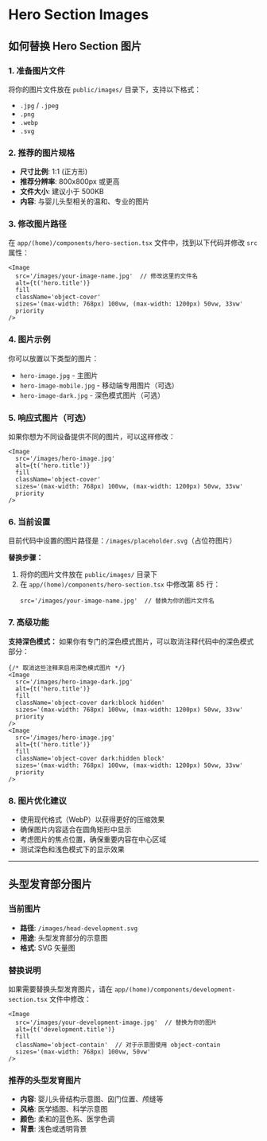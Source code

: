 # Hero Section Images

## 如何替换 Hero Section 图片

### 1. 准备图片文件

将你的图片文件放在 `public/images/` 目录下，支持以下格式：
- `.jpg` / `.jpeg`
- `.png`
- `.webp`
- `.svg`

### 2. 推荐的图片规格

- **尺寸比例**: 1:1 (正方形)
- **推荐分辨率**: 800x800px 或更高
- **文件大小**: 建议小于 500KB
- **内容**: 与婴儿头型相关的温和、专业的图片

### 3. 修改图片路径

在 `app/(home)/components/hero-section.tsx` 文件中，找到以下代码并修改 `src` 属性：

```tsx
<Image
  src='/images/your-image-name.jpg'  // 修改这里的文件名
  alt={t('hero.title')}
  fill
  className='object-cover'
  sizes='(max-width: 768px) 100vw, (max-width: 1200px) 50vw, 33vw'
  priority
/>
```

### 4. 图片示例

你可以放置以下类型的图片：
- `hero-image.jpg` - 主图片
- `hero-image-mobile.jpg` - 移动端专用图片（可选）
- `hero-image-dark.jpg` - 深色模式图片（可选）

### 5. 响应式图片（可选）

如果你想为不同设备提供不同的图片，可以这样修改：

```tsx
<Image
  src='/images/hero-image.jpg'
  alt={t('hero.title')}
  fill
  className='object-cover'
  sizes='(max-width: 768px) 100vw, (max-width: 1200px) 50vw, 33vw'
  priority
/>
```

### 6. 当前设置

目前代码中设置的图片路径是：`/images/placeholder.svg`（占位符图片）

**替换步骤：**
1. 将你的图片文件放在 `public/images/` 目录下
2. 在 `app/(home)/components/hero-section.tsx` 中修改第 85 行：
   ```tsx
   src='/images/your-image-name.jpg'  // 替换为你的图片文件名
   ```

### 7. 高级功能

**支持深色模式：**
如果你有专门的深色模式图片，可以取消注释代码中的深色模式部分：

```tsx
{/* 取消这些注释来启用深色模式图片 */}
<Image
  src='/images/hero-image-dark.jpg'
  alt={t('hero.title')}
  fill
  className='object-cover dark:block hidden'
  sizes='(max-width: 768px) 100vw, (max-width: 1200px) 50vw, 33vw'
  priority
/>
<Image
  src='/images/hero-image.jpg'
  alt={t('hero.title')}
  fill
  className='object-cover dark:hidden block'
  sizes='(max-width: 768px) 100vw, (max-width: 1200px) 50vw, 33vw'
  priority
/>
```

### 8. 图片优化建议

- 使用现代格式（WebP）以获得更好的压缩效果
- 确保图片内容适合在圆角矩形中显示
- 考虑图片的焦点位置，确保重要内容在中心区域
- 测试深色和浅色模式下的显示效果

---

## 头型发育部分图片

### 当前图片
- **路径**: `/images/head-development.svg`
- **用途**: 头型发育部分的示意图
- **格式**: SVG 矢量图

### 替换说明
如果需要替换头型发育图片，请在 `app/(home)/components/development-section.tsx` 文件中修改：

```tsx
<Image
  src='/images/your-development-image.jpg'  // 替换为你的图片
  alt={t('development.title')}
  fill
  className='object-contain'  // 对于示意图使用 object-contain
  sizes='(max-width: 768px) 100vw, 50vw'
/>
```

### 推荐的头型发育图片
- **内容**: 婴儿头骨结构示意图、囟门位置、颅缝等
- **风格**: 医学插图、科学示意图
- **颜色**: 柔和的蓝色系、医学色调
- **背景**: 浅色或透明背景 